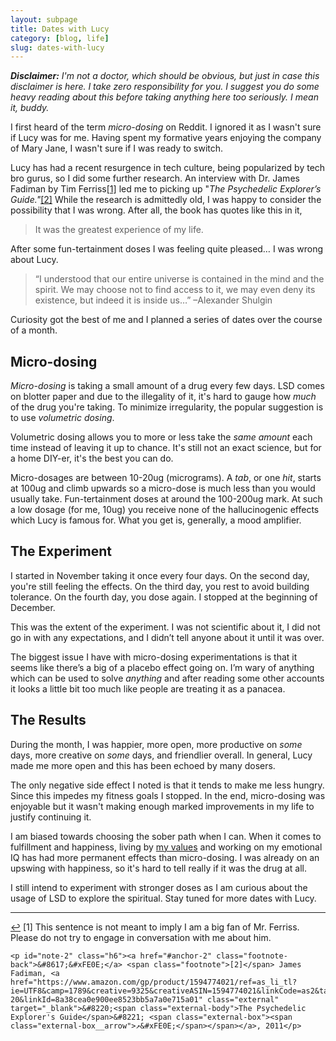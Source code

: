 ```yaml
---
layout: subpage
title: Dates with Lucy
category: [blog, life]
slug: dates-with-lucy
---
```

_**Disclaimer:** I'm not a doctor, which should be obvious, but just in case this disclaimer is here. I take zero responsibility for you. I suggest you do some heavy reading about this before taking anything here too seriously. I mean it, buddy._

I first heard of the term _micro-dosing_ on Reddit. I ignored it as I wasn't sure if Lucy was for me. Having spent my formative years enjoying the company of Mary Jane, I wasn't sure if I was ready to switch.

Lucy has had a recent resurgence in tech culture, being popularized by tech bro gurus, so I did some further research. An interview with Dr. James Fadiman by Tim Ferriss<a id="anchor-1" href="#note-1" class="fieldnotes-anchor">[1]</a> led me to picking up "_The Psychedelic Explorer’s Guide."_<a id="anchor-2" href="#note-2" class="fieldnotes-anchor">[2]</a> While the research is admittedly old, I was happy to consider the possibility that I was wrong. After all, the book has quotes like this in it,

> It was the greatest experience of my life.

After some fun-tertainment doses I was feeling quite pleased… I was wrong about Lucy. 

> “I understood that our entire universe is contained in the mind and the spirit. We may choose not to find access to it, we may even deny its existence, but indeed it is inside us…”
> –Alexander Shulgin

Curiosity got the best of me and I planned a series of dates over the course of a month.

## Micro-dosing

_Micro-dosing_ is taking a small amount of a drug every few days. LSD comes on blotter paper and due to the illegality of it, it's hard to gauge how _much_ of the drug you're taking. To minimize irregularity, the popular suggestion is to use _volumetric dosing_.

Volumetric dosing allows you to more or less take the _same amount_ each time instead of leaving it up to chance. It's still not an exact science, but for a home DIY-er, it's the best you can do.

Micro-dosages are between 10-20ug (micrograms). A _tab_, or one _hit_, starts at 100ug and climb upwards so a micro-dose is much less than you would usually take. Fun-tertainment doses at around the 100-200ug mark. At such a low dosage (for me, 10ug) you receive none of the hallucinogenic effects which Lucy is famous for. What you get is, generally, a mood amplifier.

## The Experiment

I started in November taking it once every four days. On the second day, you're still feeling the effects. On the third day, you rest to avoid building tolerance. On the fourth day, you dose again. I stopped at the beginning of December.

This was the extent of the experiment. I was not scientific about it, I did not go in with any expectations, and I didn’t tell anyone about it until it was over.

The biggest issue I have with micro-dosing experimentations is that it seems like there’s a big of a placebo effect going on. I’m wary of anything which can be used to solve _anything_ and after reading some other accounts it looks a little bit too much like people are treating it as a panacea. 

## The Results

During the month, I was happier, more open, more productive on _some_ days, more creative on _some_ days, and friendlier overall. In general, Lucy made me more open and this has been echoed by many dosers.

The only negative side effect I noted is that it tends to make me less hungry. Since this impedes my fitness goals I stopped. In the end, micro-dosing was enjoyable but it wasn't making enough marked improvements in my life to justify continuing it.

I am biased towards choosing the sober path when I can. When it comes to fulfillment and happiness, living by [my values](http://helentran.com/carving-a-life) and working on my emotional IQ has had more permanent effects than micro-dosing. I was already on an upswing with happiness, so it's hard to tell really if it was the drug at all.

I still intend to experiment with stronger doses as I am curious about the usage of LSD to explore the spiritual. Stay tuned for more dates with Lucy.

<hr class="small">

<div class="fieldnotes">
    <p id="note-1" class="h6"><a href="#anchor-1" class="footnote-back">&#8617;&#xFE0E;</a> <span class="footnote">[1]</span> This sentence is not meant to imply I am a big fan of Mr. Ferriss. Please do not try to engage in conversation with me about him.</p>

    <p id="note-2" class="h6"><a href="#anchor-2" class="footnote-back">&#8617;&#xFE0E;</a> <span class="footnote">[2]</span> James Fadiman, <a href="https://www.amazon.com/gp/product/1594774021/ref=as_li_tl?ie=UTF8&camp=1789&creative=9325&creativeASIN=1594774021&linkCode=as2&tag=heltraprodes-20&linkId=8a38cea0e900ee8523bb5a7a0e715a01" class="external" target="_blank">&#8220;<span class="external-body">The Psychedelic Explorer's Guide</span>&#8221; <span class="external-box"><span class="external-box__arrow">↗&#xFE0E;</span></span></a>, 2011</p>
</div>